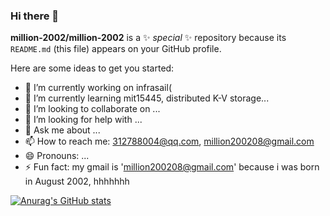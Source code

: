 ### Hi there 👋


**million-2002/million-2002** is a ✨ _special_ ✨ repository because its `README.md` (this file) appears on your GitHub profile.

Here are some ideas to get you started:

- 🔭 I’m currently working on infrasail(
- 🌱 I’m currently learning mit15445, distributed K-V storage...
- 👯 I’m looking to collaborate on ...
- 🤔 I’m looking for help with ...
- 💬 Ask me about ...
- 📫 How to reach me: 312788004@qq.com, million200208@gmail.com
- 😄 Pronouns: ...
- ⚡ Fun fact: my gmail is 'million200208@gmail.com' because i was born in August 2002, hhhhhhh

[![Anurag's GitHub stats](https://github-readme-stats.vercel.app/api?username=million-2002&count_private=true&show_icons=true&theme=radical&bg_color=DEG,COLOR1,COLOR2,COLOR3...COLOR10)](https://github.com/anuraghazra/github-readme-stats)
